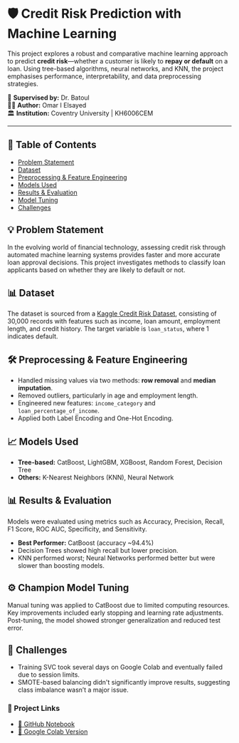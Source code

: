 <h1>🛡️ Credit Risk Prediction with Machine Learning</h1>

<p>This project explores a robust and comparative machine learning approach to predict <strong>credit risk</strong>—whether a customer is likely to <strong>repay or default</strong> on a loan. Using tree-based algorithms, neural networks, and KNN, the project emphasises performance, interpretability, and data preprocessing strategies.</p>

<p>
  📍 <strong>Supervised by:</strong> Dr. Batoul<br>
  👨‍💻 <strong>Author:</strong> Omar I Elsayed<br>
  🏛️ <strong>Institution:</strong> Coventry University | KH6006CEM
</p>

<hr>

<h2>📂 Table of Contents</h2>
<ul>
  <li><a href="#problem-statement">Problem Statement</a></li>
  <li><a href="#dataset">Dataset</a></li>
  <li><a href="#preprocessing">Preprocessing & Feature Engineering</a></li>
  <li><a href="#models">Models Used</a></li>
  <li><a href="#results">Results & Evaluation</a></li>
  <li><a href="#tuning">Model Tuning</a></li>
  <li><a href="#challenges">Challenges</a></li>
</ul>

<h2 id="problem-statement">💡 Problem Statement</h2>
<p>In the evolving world of financial technology, assessing credit risk through automated machine learning systems provides faster and more accurate loan approval decisions. This project investigates methods to classify loan applicants based on whether they are likely to default or not.</p>

<h2 id="dataset">📊 Dataset</h2>
<p>The dataset is sourced from a <a href="https://www.kaggle.com/datasets/laotse/credit-risk-dataset">Kaggle Credit Risk Dataset</a>, consisting of 30,000 records with features such as income, loan amount, employment length, and credit history. The target variable is <code>loan_status</code>, where 1 indicates default.</p>

<h2 id="preprocessing">🛠️ Preprocessing & Feature Engineering</h2>
<ul>
  <li>Handled missing values via two methods: <strong>row removal</strong> and <strong>median imputation</strong>.</li>
  <li>Removed outliers, particularly in age and employment length.</li>
  <li>Engineered new features: <code>income_category</code> and <code>loan_percentage_of_income</code>.</li>
  <li>Applied both Label Encoding and One-Hot Encoding.</li>
</ul>

<h2 id="models">📈 Models Used</h2>
<ul>
  <li><strong>Tree-based:</strong> CatBoost, LightGBM, XGBoost, Random Forest, Decision Tree</li>
  <li><strong>Others:</strong> K-Nearest Neighbors (KNN), Neural Network</li>
</ul>

<h2 id="results">📊 Results & Evaluation</h2>
<p>Models were evaluated using metrics such as Accuracy, Precision, Recall, F1 Score, ROC AUC, Specificity, and Sensitivity.</p>
<ul>
  <li><strong>Best Performer:</strong> CatBoost (accuracy ~94.4%)</li>
  <li>Decision Trees showed high recall but lower precision.</li>
  <li>KNN performed worst; Neural Networks performed better but were slower than boosting models.</li>
</ul>

<h2 id="tuning">⚙️ Champion Model Tuning</h2>
<p>Manual tuning was applied to CatBoost due to limited computing resources. Key improvements included early stopping and learning rate adjustments. Post-tuning, the model showed stronger generalization and reduced test error.</p>

<h2 id="challenges">🚧 Challenges</h2>
<ul>
  <li>Training SVC took several days on Google Colab and eventually failed due to session limits.</li>
  <li>SMOTE-based balancing didn't significantly improve results, suggesting class imbalance wasn’t a major issue.</li>
</ul>


<h3>🔗 Project Links</h3>
<ul>
  <li><a href="https://github.com/omar-omar-om/creditRisk/blob/main/CreditRisk.ipynb">📄 GitHub Notebook</a></li>
  <li><a href="https://colab.research.google.com/drive/1RI0x9W9ENRiHLUHXAsgQD2WkZfSD_R85?usp=sharing">🔗 Google Colab Version</a></li>
</ul>

